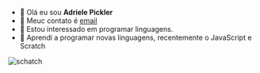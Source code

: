 - 👋 Olá eu sou **Adriele Pickler**
- 👀  Meuc contato é [email](adriele.pickler.lima@escola.pr.gov.br)
- 🌱  Estou interessado em programar linguagens.
- 💞️ Aprendi a programar novas linguagens, recentemente o JavaScript e Scratch


![schatch]({https://img.shields.io/badge/Scratch-4D97FF?style=for-the-badge&logo=Scratch&logoColor=white})


